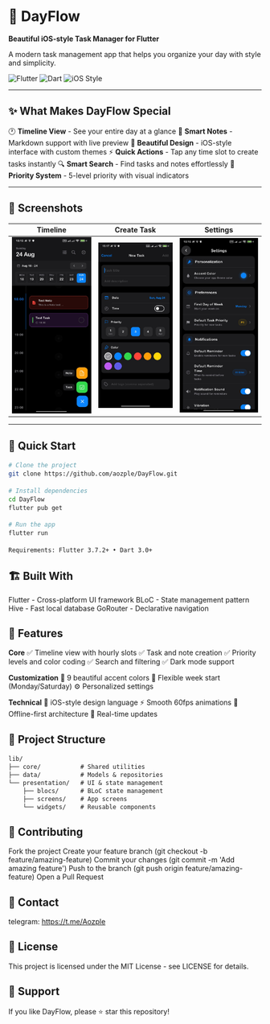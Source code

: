 # 🌊 DayFlow

**Beautiful iOS-style Task Manager for Flutter**

A modern task management app that helps you organize your day with style and simplicity.

![Flutter](https://img.shields.io/badge/Flutter-02569B?style=flat-square&logo=flutter&logoColor=white)
![Dart](https://img.shields.io/badge/Dart-0175C2?style=flat-square&logo=dart&logoColor=white)
![iOS Style](https://img.shields.io/badge/iOS-Style-000000?style=flat-square&logo=apple&logoColor=white)

---

## ✨ What Makes DayFlow Special

🕐 **Timeline View** - See your entire day at a glance
📝 **Smart Notes** - Markdown support with live preview
🎨 **Beautiful Design** - iOS-style interface with custom themes
⚡ **Quick Actions** - Tap any time slot to create tasks instantly
🔍 **Smart Search** - Find tasks and notes effortlessly
🎯 **Priority System** - 5-level priority with visual indicators

---

## 📱 Screenshots

| Timeline | Create Task | Settings |
|----------|-------------|----------|
| ![Timeline](screenshots/timeline.jpg) | ![Create](screenshots/create.jpg) | ![Settings](screenshots/settings.jpg) |

---

## 🚀 Quick Start

```bash
# Clone the project
git clone https://github.com/aozple/DayFlow.git

# Install dependencies
cd DayFlow
flutter pub get

# Run the app
flutter run

Requirements: Flutter 3.7.2+ • Dart 3.0+
```

## 🏗️ Built With

Flutter - Cross-platform UI framework
BLoC - State management pattern
Hive - Fast local database
GoRouter - Declarative navigation

## 🎨 Features

**Core**
✅ Timeline view with hourly slots
✅ Task and note creation
✅ Priority levels and color coding
✅ Search and filtering
✅ Dark mode support

**Customization**
🎨 9 beautiful accent colors
📅 Flexible week start (Monday/Saturday)
⚙️ Personalized settings

**Technical**
📱 iOS-style design language
⚡ Smooth 60fps animations
💾 Offline-first architecture
🔄 Real-time updates

## 📂 Project Structure

```text
lib/
├── core/           # Shared utilities
├── data/           # Models & repositories
└── presentation/   # UI & state management
    ├── blocs/      # BLoC state management
    ├── screens/    # App screens
    └── widgets/    # Reusable components
```

## 🤝 Contributing

Fork the project
Create your feature branch (git checkout -b feature/amazing-feature)
Commit your changes (git commit -m 'Add amazing feature')
Push to the branch (git push origin feature/amazing-feature)
Open a Pull Request

## 📲 Contact

telegram: https://t.me/Aozple

## 📄 License

This project is licensed under the MIT License - see LICENSE for details.

## 💝 Support

If you like DayFlow, please ⭐ star this repository!

